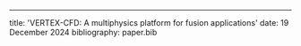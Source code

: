 ---
title: 'VERTEX-CFD: A multiphysics platform for fusion applications'
date: 19 December 2024
bibliography: paper.bib
